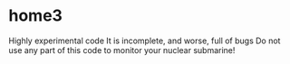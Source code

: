 # home3
Highly experimental code
It is incomplete, and worse, full of bugs
Do not use any part of this code to monitor your nuclear submarine!
